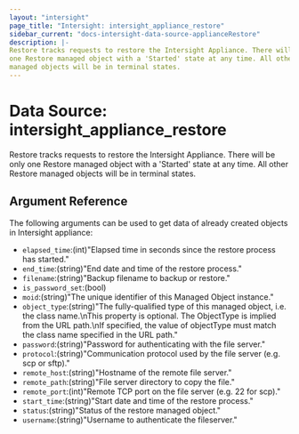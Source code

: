 ```yaml
---
layout: "intersight"
page_title: "Intersight: intersight_appliance_restore"
sidebar_current: "docs-intersight-data-source-applianceRestore"
description: |-
Restore tracks requests to restore the Intersight Appliance. There will be only
one Restore managed object with a 'Started' state at any time. All other Restore
managed objects will be in terminal states.
---
```


# Data Source: intersight_appliance_restore
Restore tracks requests to restore the Intersight Appliance. There will be only
one Restore managed object with a 'Started' state at any time. All other Restore
managed objects will be in terminal states.
## Argument Reference
The following arguments can be used to get data of already created objects in Intersight appliance:
* `elapsed_time`:(int)"Elapsed time in seconds since the restore process has started."
* `end_time`:(string)"End date and time of the restore process."
* `filename`:(string)"Backup filename to backup or restore."
* `is_password_set`:(bool)
* `moid`:(string)"The unique identifier of this Managed Object instance."
* `object_type`:(string)"The fully-qualified type of this managed object, i.e. the class name.\nThis property is optional. The ObjectType is implied from the URL path.\nIf specified, the value of objectType must match the class name specified in the URL path."
* `password`:(string)"Password for authenticating with the file server."
* `protocol`:(string)"Communication protocol used by the file server (e.g. scp or sftp)."
* `remote_host`:(string)"Hostname of the remote file server."
* `remote_path`:(string)"File server directory to copy the file."
* `remote_port`:(int)"Remote TCP port on the file server (e.g. 22 for scp)."
* `start_time`:(string)"Start date and time of the restore process."
* `status`:(string)"Status of the restore managed object."
* `username`:(string)"Username to authenticate the fileserver."
